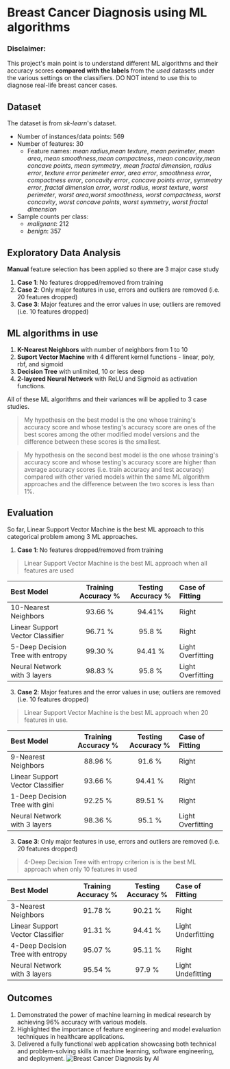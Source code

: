 # Breast Cancer Diagnosis using ML algorithms

### Disclaimer:
This project's main point is to understand different ML algorithms and their accuracy scores **compared with the labels** from the *used* datasets under the various settings on the classifiers. DO NOT intend to use this to diagnose real-life breast cancer cases.

## Dataset
The dataset is from *sk-learn*'s dataset.
* Number of instances/data points: 569
* Number of features: 30
    * Feature names: *mean radius*,*mean texture*, *mean perimeter*, *mean area*, *mean smoothness*,*mean compactness*, *mean concavity*,*mean concave points*, *mean symmetry*, *mean fractal dimension*, *radius error*, *texture error* *perimeter error*, *area error*, *smoothness error*, *compactness error*, *concavity error*, *concave points error*, *symmetry error*, *fractal dimension error*, *worst radius*, *worst texture*, *worst perimeter*, *worst area*,*worst smoothness*, *worst compactness*, *worst concavity*, *worst concave points*, *worst symmetry*, *worst fractal dimension*
* Sample counts per class: 
    * *malignant*: 212
    * *benign*: 357

## Exploratory Data Analysis
**Manual** feature selection has been applied so there are 3 major case study
1. **Case 1**: No features dropped/removed from training
2. **Case 2**: Only major features in use, errors and outliers are removed (i.e. 20 features dropped)
3. **Case 3**: Major features and the error values in use; outliers are removed (i.e. 10 features dropped)

## ML algorithms in use

1. **K-Nearest Neighbors** with number of neighbors from 1 to 10
2. **Suport Vector Machine** with 4 different kernel functions - linear, poly, rbf, and sigmoid
3. **Decision Tree** with unlimited, 10 or less deep 
4. **2-layered Neural Network** with ReLU and Sigmoid as activation functions.

All of these ML algorithms and their variances will be applied to 3 case studies.

> My hypothesis on the best model is the one whose training's accuracy score and whose testing's accuracy score are ones of the best scores among the other modified model versions and the difference between these scores is the smallest.

> My hypothesis on the second best model is the one whose training's accuracy score and whose testing's accuracy score are higher than average accuracy scores (i.e. train accuracy and test accuracy) compared with other varied models within the same ML algorithm approaches and the difference between the two scores is less than 1%.

## Evaluation
So far, Linear Support Vector Machine is the best ML approach to this categorical problem among 3 ML approaches.
1. **Case 1**: No features dropped/removed from training
> Linear Support Vector Machine is the best ML approach when all features are used

| Best Model                          | Training Accuracy % | Testing Accuracy % |    Case of Fitting   | 
| :-----------------------------------| :-----------------: | :----------------: |:---------------------|
| 10-Nearest Neighbors                |       93.66 %       |       94.41%       |  Right               |
| Linear Support Vector Classifier    |       96.71 %       |       95.8 %       |  Right               |
| 5-Deep Decision Tree with entropy   |       99.30 %       |       94.41 %      |  Light Overfitting   |
| Neural Network with 3 layers        |       98.83 %       |       95.8 %       |  Light Overfitting   |

3. **Case 2**: Major features and the error values in use; outliers are removed (i.e. 10 features dropped)
> Linear Support Vector Machine is the best ML approach when 20 features in use.

| Best Model                          | Training Accuracy % | Testing Accuracy % |   Case of Fitting   |
| :-----------------------------------| :-----------------: | :----------------: |:--------------------|
| 9-Nearest Neighbors                 |       88.96 %       |       91.6 %       | Right               |
| Linear Support Vector Classifier    |       93.66 %       |       94.41 %      | Right               |
| 1-Deep Decision Tree with gini      |       92.25 %       |       89.51 %      | Right               |
| Neural Network with 3 layers        |       98.36 %       |       95.1  %      | Light Overfitting   |

3. **Case 3**: Only major features in use, errors and outliers are removed (i.e. 20 features dropped)
   
> 4-Deep Decision Tree with entropy criterion is is the best ML approach when only 10 features in used

| Best Model                          | Training Accuracy % | Testing Accuracy % |    Case of Fitting   |
| :-----------------------------------| :-----------------: | :----------------: |:---------------------|
| 3-Nearest Neighbors                 |       91.78 %       |       90.21 %      |  Right               |
| Linear Support Vector Classifier    |       91.31 %       |       94.41 %      |  Light Underfitting  |
| 4-Deep Decision Tree with entropy   |       95.07 %       |       95.11 %      |  Right               |
| Neural Network with 3 layers        |       95.54 %       |       97.9  %      |  Light Undefitting   |

## Outcomes
1. Demonstrated the power of machine learning in medical research by achieving 96% accuracy with various models.
2. Highlighted the importance of feature engineering and model evaluation techniques in healthcare applications.
3. Delivered a fully functional web application showcasing both technical and problem-solving skills in machine learning, software engineering, and deployment.
![Breast Cancer Diagnosis by AI](https://github.com/ht-pham/ht-pham.github.io/blob/master/images/breast-cancer-app.png)

